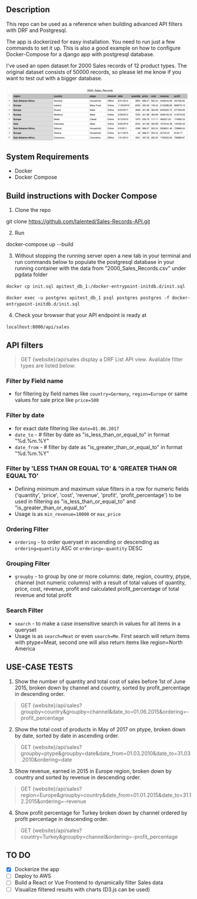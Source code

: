 ## Description

<p>This repo can be used as a reference when building advanced API filters with DRF and Postgresql.</p>
<p>The app is dockerized for easy installation. You need to run just a few commands to set it up. This is also a good example on how to configure Docker-Compose for a django app with postgresql database.</p>
<p>I've used an open dataset for 2000 Sales records of 12 product types. The original dataset consists of 50000 records, so please let me know if you want to test out with a bigger database.</p>

<!-- <div style="text-align:center"><p>First 10 records from the dataset</p></div> -->
<!-- <div style="text-align:center"><img src ="./Screenshot.png" /></div> -->
![Screenshot](./Screenshot.png "First 10 records from the dataset")

## System Requirements

- Docker
- Docker Compose

## Build instructions with Docker Compose

1. Clone the repo

git clone https://github.com/talented/Sales-Records-API.git

2. Run

docker-compose up --build

3. Without stopping the running server open a new tab in your terminal and run commands below to populate the postgresql database in your running container with the data from "2000_Sales_Records.csv" under pgdata folder

`docker cp init.sql apitest_db_1:/docker-entrypoint-initdb.d/init.sql`

`docker exec -u postgres apitest_db_1 psql postgres postgres -f docker-entrypoint-initdb.d/init.sql`

4. Check your browser that your API endpoint is ready at

`localhost:8000/api/sales`

## API filters

> GET {website}/api/sales display a DRF List API view. Avaliable filter types are listed below:

### Filter by Field name

- for filtering by field names like `country=Germany`, `region=Europe` or same values for sale price like `price=500`

### Filter by date

- for exact date filtering like `date=01.06.2017`
- `date_to` - # filter by date as "is_less_than_or_equal_to" in format "%d.%m.%Y"
- `date_from` - # filter by date as "is_greater_than_or_equal_to" in format "%d.%m.%Y"

### Filter by 'LESS THAN OR EQUAL TO' & 'GREATER THAN OR EQUAL TO'

- Defining minimum and maximum value filters in a row for numeric fields ('quantity', 'price', 'cost', 'revenue', 'profit', 'profit_percentage') to be used in filtering as "is_less_than_or_equal_to" and "is_greater_than_or_equal_to"
- Usage is as `min_revenue=10000` or `max_price`

### Ordering Filter

- `ordering` - to order queryset in ascending or descending as `ordering=quantity` ASC or `ordering=-quantity` DESC

### Grouping Filter

- `groupby` - to group by one or more columns: date, region, country, ptype, channel (not numeric columns) with a result of total values of quantity, price, cost, revenue, profit and calculated profit_percentage of total revenue and total profit

### Search Filter

- `search` - to make a case insensitive search in values for all items in a queryset
- Usage is as `search=Meat` or even `search=Me`. First search will return items with ptype=Meat, second one will also return items like region=North America

## USE-CASE TESTS

1. Show the number of quantity and total cost of sales before 1st of June 2015, broken down by channel and country, sorted by profit_percentage in descending order.

> GET {website}/api/sales?groupby=country&groupby=channel&date_to=01.06.2015&ordering=-profit_percentage

2. Show the total cost of products in May of 2017 on ptype, broken down by date, sorted by date in ascending order.

> GET {website}/api/sales?groupby=ptype&groupby=date&date_from=01.03.2010&date_to=31.03.2010&ordering=date

3. Show revenue, earned in 2015 in Europe region, broken down by country and sorted by revenue in descending order.

> GET {website}/api/sales?region=Europe&groupby=country&date_from=01.01.2015&date_to=31.12.2015&ordering=-revenue

4. Show profit percentage for Turkey broken down by channel ordered by profit percentage in descending order.

> GET {website}/api/sales?country=Turkey&groupby=channel&ordering=-profit_percentage

## TO DO

- [x] Dockerize the app
- [ ] Deploy to AWS
- [ ] Build a React or Vue Frontend to dynamically filter Sales data
- [ ] Visualize filtered results with charts (D3.js can be used)
